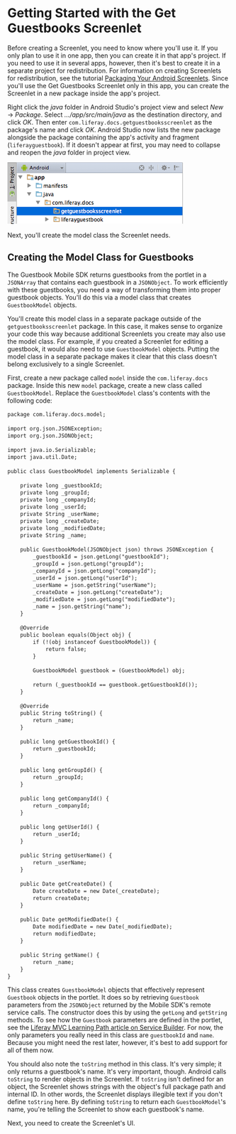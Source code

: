 # Getting Started with the Get Guestbooks Screenlet [](id=getting-started-with-the-get-guestbooks-screenlet)

Before creating a Screenlet, you need to know where you'll use it. If you only 
plan to use it in one app, then you can create it in that app's project. If you 
need to use it in several apps, however, then it's best to create it in a 
separate project for redistribution. For information on creating Screenlets for 
redistribution, see the tutorial 
[Packaging Your Android Screenlets](/develop/tutorials/-/knowledge_base/6-2/packaging-your-android-screenlets).
Since you'll use the Get Guestbooks Screenlet only in this app, you can create 
the Screenlet in a new package inside the app's project. 

Right click the *java* folder in Android Studio's project view and select 
*New* &rarr; *Package*. Select *.../app/src/main/java* as the destination 
directory, and click *OK*. Then enter `com.liferay.docs.getguestbooksscreenlet` 
as the package's name and click *OK*. Android Studio now lists the new package 
alongside the package containing the app's activity and fragment 
(`liferayguestbook`). If it doesn't appear at first, you may need to collapse 
and reopen the *java* folder in project view. 

![Figure 1: The new package for the Get Guestbooks Screenlet is highlighted.](../../images/android-guestbooks-screenlet-package.png)

Next, you'll create the model class the Screenlet needs. 

## Creating the Model Class for Guestbooks [](id=creating-the-model-class-for-guestbooks)

The Guestbook Mobile SDK returns guestbooks from the portlet in a `JSONArray` 
that contains each guestbook in a `JSONObject`. To work efficiently with these 
guestbooks, you need a way of transforming them into proper guestbook objects.
You'll do this via a model class that creates `GuestbookModel` objects. 

You'll create this model class in a separate package outside of the 
`getguestbooksscreenlet` package. In this case, it makes sense to organize your 
code this way because additional Screenlets you create may also use the model 
class. For example, if you created a Screenlet for editing a guestbook, it would 
also need to use `GuestbookModel` objects. Putting the model class in a separate 
package makes it clear that this class doesn't belong exclusively to a single 
Screenlet. 

First, create a new package called `model` inside the `com.liferay.docs` 
package. Inside this new `model` package, create a new class called 
`GuestbookModel`. Replace the `GuestbookModel` class's contents with the 
following code: 

    package com.liferay.docs.model;

    import org.json.JSONException;
    import org.json.JSONObject;

    import java.io.Serializable;
    import java.util.Date;

    public class GuestbookModel implements Serializable {

        private long _guestbookId;
        private long _groupId;
        private long _companyId;
        private long _userId;
        private String _userName;
        private long _createDate;
        private long _modifiedDate;
        private String _name;

        public GuestbookModel(JSONObject json) throws JSONException {
            _guestbookId = json.getLong("guestbookId");
            _groupId = json.getLong("groupId");
            _companyId = json.getLong("companyId");
            _userId = json.getLong("userId");
            _userName = json.getString("userName");
            _createDate = json.getLong("createDate");
            _modifiedDate = json.getLong("modifiedDate");
            _name = json.getString("name");
        }

        @Override
        public boolean equals(Object obj) {
            if (!(obj instanceof GuestbookModel)) {
                return false;
            }

            GuestbookModel guestbook = (GuestbookModel) obj;

            return (_guestbookId == guestbook.getGuestbookId());
        }

        @Override
        public String toString() {
            return _name;
        }

        public long getGuestbookId() {
            return _guestbookId;
        }

        public long getGroupId() {
            return _groupId;
        }

        public long getCompanyId() {
            return _companyId;
        }

        public long getUserId() {
            return _userId;
        }

        public String getUserName() {
            return _userName;
        }

        public Date getCreateDate() {
            Date createDate = new Date(_createDate);
            return createDate;
        }

        public Date getModifiedDate() {
            Date modifiedDate = new Date(_modifiedDate);
            return modifiedDate;
        }

        public String getName() {
            return _name;
        }
    }

This class creates `GuestbookModel` objects that effectively represent 
`Guestbook` objects in the portlet. It does so by retrieving `Guestbook` 
parameters from the `JSONObject` returned by the Mobile SDK's remote service 
calls. The constructor does this by using the `getLong` and `getString` methods. 
To see how the `Guestbook` parameters are defined in the portlet, see the 
[Liferay MVC Learning Path article on Service Builder](/develop/learning-paths/mvc/-/knowledge_base/6-2/using-service-builder-to-generate-a-persistence-fr). 
For now, the only parameters you really need in this class are `guestbookId` and 
`name`. Because you might need the rest later, however, it's best to add 
support for all of them now. 

You should also note the `toString` method in this class. It's very simple; it
only returns a guestbook's name. It's very important, though. Android calls
`toString` to render objects in the Screenlet. If `toString` isn't defined for 
an object, the Screenlet shows strings with the object's full package path and 
internal ID. In other words, the Screenlet displays illegible text if you don't 
define `toString` here. By defining `toString` to return each `GuestbookModel`'s 
name, you're telling the Screenlet to show each guestbook's name. 

Next, you need to create the Screenlet's UI. 
